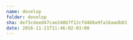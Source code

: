 ```yaml
---
name: develop
folder: develop
sha: de73cdeed47cae248b7f12cfd460a9fa16aadb83
date: 2016-11-21T11:46:02-03:00
---
```

